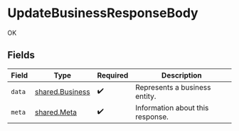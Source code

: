 # UpdateBusinessResponseBody

OK


## Fields

| Field                                              | Type                                               | Required                                           | Description                                        |
| -------------------------------------------------- | -------------------------------------------------- | -------------------------------------------------- | -------------------------------------------------- |
| `data`                                             | [shared.Business](../../models/shared/business.md) | :heavy_check_mark:                                 | Represents a business entity.                      |
| `meta`                                             | [shared.Meta](../../models/shared/meta.md)         | :heavy_check_mark:                                 | Information about this response.                   |